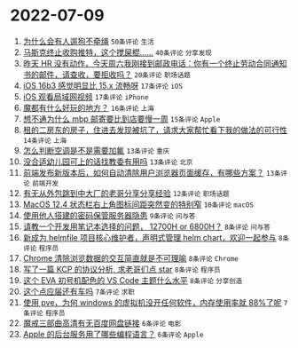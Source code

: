 # 2022-07-09

1. [为什么会有人遛狗不牵绳](https://www.v2ex.com/t/865052) `50条评论` `生活`
1. [马斯克终止收购推特，这个搅屎棍……](https://www.v2ex.com/t/865051) `40条评论` `分享发现`
1. [昨天 HR 没有动作，今天周六我刚接到邮政电话：你有一个终止劳动合同通知书的邮件，请查收，要拒收吗？](https://www.v2ex.com/t/865070) `20条评论` `职场话题`
1. [iOS 16b3 感觉明显比 15.x 流畅呀](https://www.v2ex.com/t/865062) `17条评论` `iOS`
1. [iOS 观看局域网视频](https://www.v2ex.com/t/865050) `17条评论` `iPhone`
1. [魔都有什么好玩的地方？](https://www.v2ex.com/t/865078) `16条评论` `上海`
1. [想不通为什么 mbp 邮寄要比到店要慢一周](https://www.v2ex.com/t/865113) `15条评论` `Apple`
1. [租的二房东的房子，住进去发现被坑了，请求大家帮忙看下我的做法的可行性](https://www.v2ex.com/t/865096) `14条评论` `上海`
1. [怎么判断空调是不是需要加氟](https://www.v2ex.com/t/865089) `13条评论` `重庆`
1. [没合适幼儿园可上的话找教委有用吗](https://www.v2ex.com/t/865085) `13条评论` `北京`
1. [前端发布新版本后，如何自动清除用户浏览器页面缓存，有哪些方案？](https://www.v2ex.com/t/865053) `13条评论` `前端开发`
1. [有无从外包跳到中大厂的老哥分享分享经验](https://www.v2ex.com/t/865095) `12条评论` `职场话题`
1. [MacOS 12.4 状态栏右上角图标间距突然变的特别窄](https://www.v2ex.com/t/865065) `10条评论` `macOS`
1. [使用他人搭建的密码保管服务器隐患](https://www.v2ex.com/t/865094) `9条评论` `问与答`
1. [请教一个开发用笔记本选择的问题， 12700H or 6800H？](https://www.v2ex.com/t/865077) `8条评论` `问与答`
1. [新成为 helmfile 项目核心维护者，声明式管理 helm chart，欢迎一起参与](https://www.v2ex.com/t/865072) `8条评论` `程序员`
1. [Chrome 清除浏览数据的交互简直就是不可理喻](https://www.v2ex.com/t/865068) `8条评论` `Chrome`
1. [写了一篇 KCP 的协议分析, 求老哥们点 star](https://www.v2ex.com/t/865059) `8条评论` `程序员`
1. [这个 EVA 初号机配色的 VS Code 主题什么水平](https://www.v2ex.com/t/865056) `8条评论` `分享创造`
1. [这个点应届还有车吗](https://www.v2ex.com/t/865105) `7条评论` `求职`
1. [使用 pve，为何 windows 的虚拟机没开任何软件，内存使用率就 88%了呢](https://www.v2ex.com/t/865073) `7条评论` `程序员`
1. [魔戒三部曲高清有无百度网盘链接](https://www.v2ex.com/t/865112) `6条评论` `电影`
1. [Apple 的后台服务用了哪些编程语言？](https://www.v2ex.com/t/865098) `6条评论` `Apple`
